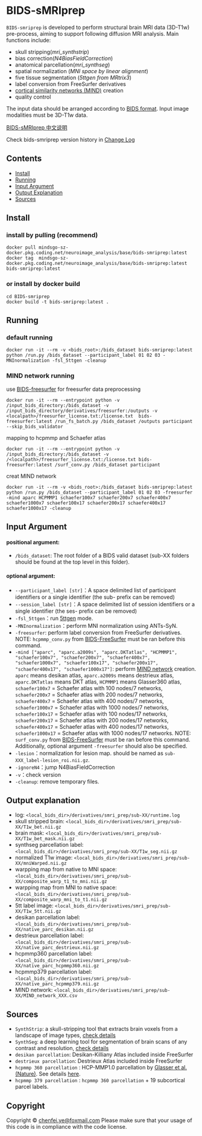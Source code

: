 

# BIDS-sMRIprep

`BIDS-smriprep` is developed to perform structural brain MRI data (3D-T1w) pre-process, aiming to support following diffusion MRI analysis. Main functions include:
- skull stripping(*mri_synthstrip*)
- bias correction(*N4BiasFieldCorrection*)
- anatomical parcellation(*mri_synthseg*)
- spatial normalization (*MNI space by linear alignment*)
- five tissue segmentation (*5ttgen from MRtrix3*)
- label conversion from FreeSurfer derivatives
- [cortical similarity networks (MIND)](https://doi.org/10.1038/s41593-023-01376-7) creation
- quality control

The input data should be arranged according to [BIDS format](https://bids.neuroimaging.io/). Input image modalities must be 3D-T1w data. 

[BIDS-sMRIprep 中文说明](resources/README_Chs.md)

Check bids-smriprep version history in [Change Log](resources/CHANGELOG.md)

## Contents
* [Install](#Install)
* [Running](#running)
* [Input Argument](#input-argument)
* [Output Explanation](#output-explanation)
* [Sources](#sources)

## Install
### install by pulling (recommend)
```
docker pull mindsgo-sz-docker.pkg.coding.net/neuroimage_analysis/base/bids-smriprep:latest
docker tag  mindsgo-sz-docker.pkg.coding.net/neuroimage_analysis/base/bids-smriprep:latest  bids-smriprep:latest
```

### or install by docker build
```
cd BIDS-smriprep
docker build -t bids-smriprep:latest .
```

## Running
### default running
```
docker run -it --rm -v <bids_root>:/bids_dataset bids-smriprep:latest python /run.py /bids_dataset --participant_label 01 02 03 -MNInormalization -fsl_5ttgen -cleanup
```

### MIND network running
use [BIDS-freesurfer](https://github.com/chenfei-ye/BIDS-freesurfer) for freesurfer data preprocessing
```
docker run -it --rm --entrypoint python -v /input_bids_directory:/bids_dataset -v /input_bids_directory/derivatives/freesurfer:/outputs -v <localpath>/freesurfer_license.txt:/license.txt  bids-freesurfer:latest /run_fs_batch.py /bids_dataset /outputs participant --skip_bids_validator
```
mapping to hcpmmp and Schaefer atlas
```
docker run -it --rm --entrypoint python -v /input_bids_directory:/bids_dataset -v /<localpath>/freesurfer_license.txt:/license.txt bids-freesurfer:latest /surf_conv.py /bids_dataset participant 
```
creat MIND network
```
docker run -it --rm -v <bids_root>:/bids_dataset bids-smriprep:latest python /run.py /bids_dataset --participant_label 01 02 03 -freesurfer -mind aparc HCPMMP1 schaefer100x7 schaefer200x7 schaefer400x7 schaefer1000x7 schaefer100x17 schaefer200x17 schaefer400x17 schaefer1000x17 -cleanup
```

## Input Argument
####   positional argument:
-   `/bids_dataset`: The root folder of a BIDS valid dataset (sub-XX folders should be found at the top level in this folder).

####   optional argument:
-   `--participant_label [str]`：A space delimited list of participant identifiers or a single identifier (the sub- prefix can be removed)
-   `--session_label [str]`：A space delimited list of session identifiers or a single identifier (the ses- prefix can be removed)
- `-fsl_5ttgen`：run [5ttgen](https://mrtrix.readthedocs.io/en/dev/reference/commands/5ttgen.html) mode.
- `-MNInormalization`：perform MNI normalization using ANTs-SyN.
- `-freesurfer`: perform label conversion from FreeSurfer derivatives. NOTE: `hcpmmp_conv.py` from [BIDS-FreeSurfer](https://github.com/chenfei-ye/BIDS-freesurfer) must be ran before this command. 
- `-mind ["aparc", "aparc.a2009s", "aparc.DKTatlas", "HCPMMP1", "schaefer100x7", "schaefer200x7", "schaefer400x7", "schaefer1000x7", "schaefer100x17", "schaefer200x17", "schaefer400x17", "schaefer1000x17"]`: perform [MIND network](https://doi.org/10.1038/s41593-023-01376-7) creation. `aparc`  means desikan atlas, `aparc.a2009s`  means destrieux atlas, `aparc.DKTatlas`  means DKT atlas, `HCPMMP1`  means Glasser360 atlas, `schaefer100x7`  = Schaefer atlas with 100 nodes/7 networks, `schaefer200x7`  = Schaefer atlas with 200 nodes/7 networks, `schaefer400x7`  = Schaefer atlas with 400 nodes/7 networks, `schaefer1000x7`  = Schaefer atlas with 1000 nodes/7 networks, `schaefer100x17`  = Schaefer atlas with 100 nodes/17 networks, `schaefer200x17`  = Schaefer atlas with 200 nodes/17 networks, `schaefer400x17`  = Schaefer atlas with 400 nodes/17 networks, `schaefer1000x17`  = Schaefer atlas with 1000 nodes/17 networks. NOTE: `surf_conv.py` from [BIDS-FreeSurfer](https://github.com/chenfei-ye/BIDS-freesurfer) must be ran before this command. Additionally, optional argument `-freesurfer` should also be specified. 
- `-lesion`：normalization for lesion map. should be named as `sub-XXX_label-lesion_roi.nii.gz`.
- `-ignoreN4`：jump N4BiasFieldCorrection
- `-v`：check version 
- `-cleanup`: remove temporary files.


## Output explanation
-   log:  `<local_bids_dir>/derivatives/smri_prep/sub-XX/runtime.log`
-   skull stripped brain:  `<local_bids_dir>/derivatives/smri_prep/sub-XX/T1w_bet.nii.gz`
-   brain mask:  `<local_bids_dir>/derivatives/smri_prep/sub-XX/T1w_bet_mask.nii.gz`
-   synthseg parcellation label:  `<local_bids_dir>/derivatives/smri_prep/sub-XX/T1w_seg.nii.gz`
-   normalized T1w image: `<local_bids_dir>/derivatives/smri_prep/sub-XX/mniWarped.nii.gz`
-   warpping map from native to MNI space:  `<local_bids_dir>/derivatives/smri_prep/sub-XX/composite_warp_t1_to_mni.nii.gz`
-   warpping map from MNI to native space:  `<local_bids_dir>/derivatives/smri_prep/sub-XX/composite_warp_mni_to_t1.nii.gz`
-  5tt label image:  `<local_bids_dir>/derivatives/smri_prep/sub-XX/T1w_5tt.nii.gz`
-  desikan parcellation label: `<local_bids_dir>/derivatives/smri_prep/sub-XX/native_parc_desikan.nii.gz`
-  destrieux parcellation label: `<local_bids_dir>/derivatives/smri_prep/sub-XX/native_parc_destrieux.nii.gz`
-  hcpmmp360 parcellation label: `<local_bids_dir>/derivatives/smri_prep/sub-XX/native_parc_hcpmmp360.nii.gz`
-  hcpmmp379 parcellation label: `<local_bids_dir>/derivatives/smri_prep/sub-XX/native_parc_hcpmmp379.nii.gz`
- MIND network: `<local_bids_dir>/derivatives/smri_prep/sub-XX/MIND_network_XXX.csv`

## Sources
- `SynthStrip`: a skull-stripping tool that extracts brain voxels from a landscape of image types, [check details](https://surfer.nmr.mgh.harvard.edu/docs/synthstrip/)
- `SynthSeg`: a deep learning tool for segmentation of brain scans of any contrast and resolution, [check details](https://github.com/BBillot/SynthSeg)
- `desikan parcellation`: Desikan-Killiany Atlas included inside FreeSurfer
- `destrieux parcellation`: Destrieux Atlas included inside FreeSurfer
- `hcpmmp 360 parcellation`  : HCP-MMP1.0 parcellation by  [Glasser et al. (Nature)](http://www.nature.com/nature/journal/v536/n7615/full/nature18933.html). See details  [here](https://cjneurolab.org/2016/11/22/hcp-mmp1-0-volumetric-nifti-masks-in-native-structural-space/).
- `hcpmmp 379 parcellation`  : `hcpmmp 360 parcellation` + 19 subcortical parcel labels.

## Copyright
Copyright © chenfei.ye@foxmail.com
Please make sure that your usage of this code is in compliance with the code license.


